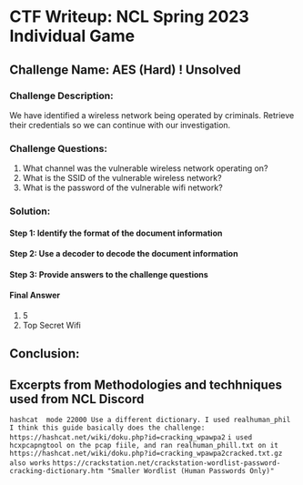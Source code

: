 # CTF Writeup: NCL Spring 2023 Individual Game

## Challenge Name: AES (Hard) ! Unsolved

### Challenge Description:

We have identified a wireless network being operated by criminals. Retrieve their credentials so we can continue with our investigation.

### Challenge Questions:

1. What channel was the vulnerable wireless network operating on?
2. What is the SSID of the vulnerable wireless network?
3. What is the password of the vulnerable wifi network?


### Solution:



#### Step 1: Identify the format of the document information



#### Step 2: Use a decoder to decode the document information



#### Step 3: Provide answers to the challenge questions

#### Final Answer

1. 5
2. Top Secret Wifi


## Conclusion:

## Excerpts from Methodologies and techhniques used from NCL Discord
`hashcat  mode 22000 Use a different dictionary. I used realhuman_phil`
`I think this guide basically does the challenge: https://hashcat.net/wiki/doku.php?id=cracking_wpawpa2`
`i used hcxpcapngtool on the pcap fiile, and ran realhuman_phill.txt on it`
`https://hashcat.net/wiki/doku.php?id=cracking_wpawpa2cracked.txt.gz also works`
`https://crackstation.net/crackstation-wordlist-password-cracking-dictionary.htm "Smaller Wordlist (Human Passwords Only)"`